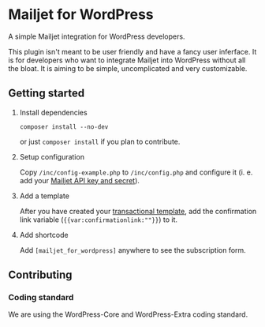 # Mailjet for WordPress
A simple Mailjet integration for WordPress developers.

This plugin isn't meant to be user friendly and have a fancy user inferface. It is for developers who want to integrate Mailjet into WordPress without all the bloat. It is aiming to be simple, uncomplicated and very customizable.

## Getting started

1. Install dependencies

    ```
    composer install --no-dev
    ```

	or just `composer install` if you plan to contribute.

2. Setup configuration

    Copy `/inc/config-example.php` to `/inc/config.php` and configure it (i. e. add your [Mailjet API key and secret](https://app.mailjet.com/account/api_keys)).

3. Add a template

    After you have created your [transactional template](https://app.mailjet.com/templates/transactional),
	add the confirmation link variable (`{{var:confirmationlink:""}}`) to it.

4. Add shortcode

    Add `[mailjet_for_wordpress]` anywhere to see the subscription form.

## Contributing

### Coding standard
We are using the WordPress-Core and WordPress-Extra coding standard.

